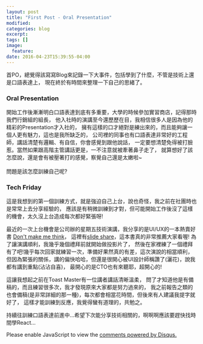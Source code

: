 ```yaml
---
layout: post
title: "First Post - Oral Presentation"
modified:
categories: blog
excerpt:
tags: []
image:
  feature:
date: 2016-04-23T15:39:55-04:00
---
```


首PO，總覺得該寫寫Blog來記錄一下大事件，包括學到了什麼，不管是技術上還是口語表達上，
現在終於有時間來整理一下自己的思緒了。

### Oral Presentation

開始工作後漸漸明白口語表達到底有多重要，大學的時候參加實習商店，記得那時我們行銷組的組長，
他入社時的演講至今還歷歷在目，我相信很多人是因為他的精彩的Presentation才入社的，
擁有這樣的口才絕對是練出來的，而且能夠讓一個人更有魅力，這也是我所缺乏的，
公司裡的同事也有口語表達非常好的工程師，講話清楚有邏輯、有自信，你會感覺到跟他說話，
一定要想清楚免得被打臉惹。當然如果跟高階主管講話更是，一不注意就被牽著鼻子走了，
就算想好了該怎麼說，還是會有被壓著打的感覺，察覺自己還是太嫩啦~<br>
<br>
問題是該怎麼訓練自己呢?

### Tech Friday

這是我想到的第一個訓練方式，就是強迫自己上台，說也奇怪，我之前在社團時也是常常上去分享經驗的，
應該是有稍微訓練到才對，但可能開始工作後沒了這樣的機會，太久沒上台造成每次都好緊張呀!

最近的一次上台機會是公司辦的星期五技術演講，我分享的是UI/UX的一本熱賣好書 [Don't make me think]，
這裡有[slide share]，這本書真的非常推薦大家看喔! 為了讓演講順利，我幾乎幾個禮拜前就開始做投影片了，
然後在家裡練了一個禮拜有了吧!幾乎每次回家就練習一次，準備好果然真的有差，這次演說的相當順利，
但因為緊張的關係，講的偏快哈哈，但還是很開心被UI設計師稱讚了(灑花)，說我都有講到重點(沾沾自喜)，
最開心的是CTO也有來聽耶，超開心的!

這讓我想起之前在Toast Master有一位講者講話清晰溫柔，
問了才知道他是有備稿的，而且練習很多次，我才發現原來大家都是努力過來的，
我之前報告之類的也會備稿(是非常詳細的那一種)，每次都會相當花時間，但後來有人建議我提字就好了，
這樣才能訓練到反應，我覺得蠻有道理的，共勉之。

持續往訓練口語表達前進中...希望下次能分享技術相關的，啊啊啊應該要趕快找時間學React...

[Don't make me think]: http://www.books.com.tw/products/0010651534
[slide share]: http://www.slideshare.net/ElaineHuang9/dont-make-me-think-64092488

<div id="disqus_thread"></div>
<script>
    /**
     *  RECOMMENDED CONFIGURATION VARIABLES: EDIT AND UNCOMMENT THE SECTION BELOW TO INSERT DYNAMIC VALUES FROM YOUR PLATFORM OR CMS.
     *  LEARN WHY DEFINING THESE VARIABLES IS IMPORTANT: https://disqus.com/admin/universalcode/#configuration-variables
     */
    /*
    var disqus_config = function () {
        this.page.url = PAGE_URL;  // Replace PAGE_URL with your page's canonical URL variable
        this.page.identifier = PAGE_IDENTIFIER; // Replace PAGE_IDENTIFIER with your page's unique identifier variable
    };
    */
    (function() {  // REQUIRED CONFIGURATION VARIABLE: EDIT THE SHORTNAME BELOW
        var d = document, s = d.createElement('script');
        
        s.src = '//elainehuang.disqus.com/embed.js';  // IMPORTANT: Replace EXAMPLE with your forum shortname!
        
        s.setAttribute('data-timestamp', +new Date());
        (d.head || d.body).appendChild(s);
    })();
</script>
<noscript>Please enable JavaScript to view the <a href="https://disqus.com/?ref_noscript" rel="nofollow">comments powered by Disqus.</a></noscript>

<script>
  (function(i,s,o,g,r,a,m){i['GoogleAnalyticsObject']=r;i[r]=i[r]||function(){
  (i[r].q=i[r].q||[]).push(arguments)},i[r].l=1*new Date();a=s.createElement(o),
  m=s.getElementsByTagName(o)[0];a.async=1;a.src=g;m.parentNode.insertBefore(a,m)
  })(window,document,'script','https://www.google-analytics.com/analytics.js','ga');

  ga('create', 'UA-88441714-1', 'auto');
  ga('send', 'pageview');

</script>